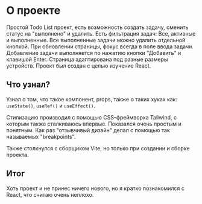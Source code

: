 # О проекте

Простой Todo List проект, есть возможность создать задачу, сменить статус на "выполнено" и удалить. Есть фильтрация задач: Все, активные и выполненные. Все выполненные задачи можно удалить отдельной кнопкой. При обновлении страницы, фокус всегда в поле ввода задачи. Добавление задачи выполняется по нажатию кнопки "Добавить" и клавишой Enter. Страница адаптирована под разные размеры устройств. Проект был создан с целью изучение React.

## Что узнал?
Узнал о том, что такое компонент, props, также о таких хуках как: `useState()`, `useRef()` и `useEffect()`.

Стилизацию производил с помощью CSS-фреймворка Tailwind, с которым также сталкиваюсь впервые. Показался очень простым и понятным. Как раз "отзывчивый дизайн" делал с помощью так называемых "breakpoints". 


Также столкнулся с сборщиком Vite, но только при создании и сборке проекта.

## Итог
Хоть проект и не принес ничего нового, но я кратко познакомился с React, что считаю очень неплохо. 